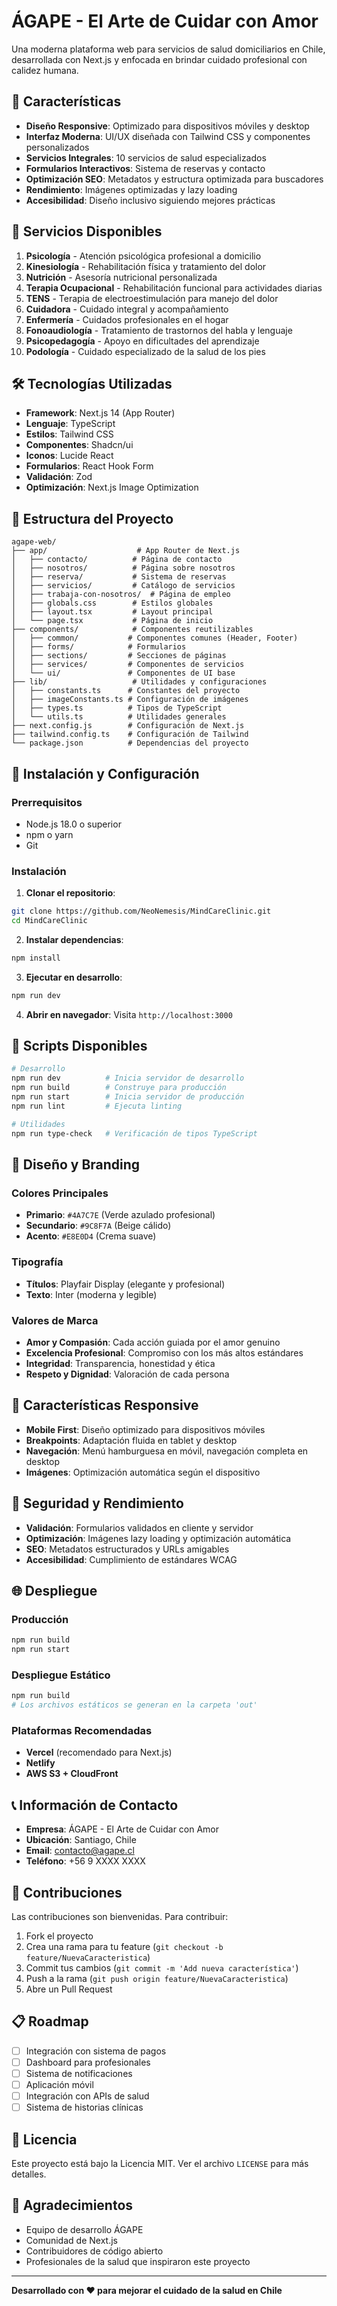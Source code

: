 # ÁGAPE - El Arte de Cuidar con Amor

Una moderna plataforma web para servicios de salud domiciliarios en Chile, desarrollada con Next.js y enfocada en brindar cuidado profesional con calidez humana.

## 🌟 Características

- **Diseño Responsive**: Optimizado para dispositivos móviles y desktop
- **Interfaz Moderna**: UI/UX diseñada con Tailwind CSS y componentes personalizados
- **Servicios Integrales**: 10 servicios de salud especializados
- **Formularios Interactivos**: Sistema de reservas y contacto
- **Optimización SEO**: Metadatos y estructura optimizada para buscadores
- **Rendimiento**: Imágenes optimizadas y lazy loading
- **Accesibilidad**: Diseño inclusivo siguiendo mejores prácticas

## 🏥 Servicios Disponibles

1. **Psicología** - Atención psicológica profesional a domicilio
2. **Kinesiología** - Rehabilitación física y tratamiento del dolor
3. **Nutrición** - Asesoría nutricional personalizada
4. **Terapia Ocupacional** - Rehabilitación funcional para actividades diarias
5. **TENS** - Terapia de electroestimulación para manejo del dolor
6. **Cuidadora** - Cuidado integral y acompañamiento
7. **Enfermería** - Cuidados profesionales en el hogar
8. **Fonoaudiología** - Tratamiento de trastornos del habla y lenguaje
9. **Psicopedagogía** - Apoyo en dificultades del aprendizaje
10. **Podología** - Cuidado especializado de la salud de los pies

## 🛠️ Tecnologías Utilizadas

- **Framework**: Next.js 14 (App Router)
- **Lenguaje**: TypeScript
- **Estilos**: Tailwind CSS
- **Componentes**: Shadcn/ui
- **Iconos**: Lucide React
- **Formularios**: React Hook Form
- **Validación**: Zod
- **Optimización**: Next.js Image Optimization

## 📁 Estructura del Proyecto

```
agape-web/
├── app/                    # App Router de Next.js
│   ├── contacto/          # Página de contacto
│   ├── nosotros/          # Página sobre nosotros
│   ├── reserva/           # Sistema de reservas
│   ├── servicios/         # Catálogo de servicios
│   ├── trabaja-con-nosotros/  # Página de empleo
│   ├── globals.css        # Estilos globales
│   ├── layout.tsx         # Layout principal
│   └── page.tsx           # Página de inicio
├── components/            # Componentes reutilizables
│   ├── common/           # Componentes comunes (Header, Footer)
│   ├── forms/            # Formularios
│   ├── sections/         # Secciones de páginas
│   ├── services/         # Componentes de servicios
│   └── ui/               # Componentes de UI base
├── lib/                   # Utilidades y configuraciones
│   ├── constants.ts      # Constantes del proyecto
│   ├── imageConstants.ts # Configuración de imágenes
│   ├── types.ts          # Tipos de TypeScript
│   └── utils.ts          # Utilidades generales
├── next.config.js        # Configuración de Next.js
├── tailwind.config.ts    # Configuración de Tailwind
└── package.json          # Dependencias del proyecto
```

## 🚀 Instalación y Configuración

### Prerrequisitos

- Node.js 18.0 o superior
- npm o yarn
- Git

### Instalación

1. **Clonar el repositorio**:
```bash
git clone https://github.com/NeoNemesis/MindCareClinic.git
cd MindCareClinic
```

2. **Instalar dependencias**:
```bash
npm install
```

3. **Ejecutar en desarrollo**:
```bash
npm run dev
```

4. **Abrir en navegador**:
Visita `http://localhost:3000`

## 🔧 Scripts Disponibles

```bash
# Desarrollo
npm run dev          # Inicia servidor de desarrollo
npm run build        # Construye para producción
npm run start        # Inicia servidor de producción
npm run lint         # Ejecuta linting

# Utilidades
npm run type-check   # Verificación de tipos TypeScript
```

## 🎨 Diseño y Branding

### Colores Principales
- **Primario**: `#4A7C7E` (Verde azulado profesional)
- **Secundario**: `#9C8F7A` (Beige cálido)
- **Acento**: `#E8E0D4` (Crema suave)

### Tipografía
- **Títulos**: Playfair Display (elegante y profesional)
- **Texto**: Inter (moderna y legible)

### Valores de Marca
- **Amor y Compasión**: Cada acción guiada por el amor genuino
- **Excelencia Profesional**: Compromiso con los más altos estándares
- **Integridad**: Transparencia, honestidad y ética
- **Respeto y Dignidad**: Valoración de cada persona

## 📱 Características Responsive

- **Mobile First**: Diseño optimizado para dispositivos móviles
- **Breakpoints**: Adaptación fluida en tablet y desktop
- **Navegación**: Menú hamburguesa en móvil, navegación completa en desktop
- **Imágenes**: Optimización automática según el dispositivo

## 🔐 Seguridad y Rendimiento

- **Validación**: Formularios validados en cliente y servidor
- **Optimización**: Imágenes lazy loading y optimización automática
- **SEO**: Metadatos estructurados y URLs amigables
- **Accesibilidad**: Cumplimiento de estándares WCAG

## 🌐 Despliegue

### Producción
```bash
npm run build
npm run start
```

### Despliegue Estático
```bash
npm run build
# Los archivos estáticos se generan en la carpeta 'out'
```

### Plataformas Recomendadas
- **Vercel** (recomendado para Next.js)
- **Netlify**
- **AWS S3 + CloudFront**

## 📞 Información de Contacto

- **Empresa**: ÁGAPE - El Arte de Cuidar con Amor
- **Ubicación**: Santiago, Chile
- **Email**: contacto@agape.cl
- **Teléfono**: +56 9 XXXX XXXX

## 🤝 Contribuciones

Las contribuciones son bienvenidas. Para contribuir:

1. Fork el proyecto
2. Crea una rama para tu feature (`git checkout -b feature/NuevaCaracteristica`)
3. Commit tus cambios (`git commit -m 'Add nueva característica'`)
4. Push a la rama (`git push origin feature/NuevaCaracteristica`)
5. Abre un Pull Request

## 📋 Roadmap

- [ ] Integración con sistema de pagos
- [ ] Dashboard para profesionales
- [ ] Sistema de notificaciones
- [ ] Aplicación móvil
- [ ] Integración con APIs de salud
- [ ] Sistema de historias clínicas

## 📄 Licencia

Este proyecto está bajo la Licencia MIT. Ver el archivo `LICENSE` para más detalles.

## 🙏 Agradecimientos

- Equipo de desarrollo ÁGAPE
- Comunidad de Next.js
- Contribuidores de código abierto
- Profesionales de la salud que inspiraron este proyecto

---

**Desarrollado con ❤️ para mejorar el cuidado de la salud en Chile**
